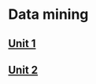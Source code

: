# Data mining
## [Unit 1](https://github.com/israelpablo/MineriaDatos/tree/Unit1/Unit1)
## [Unit 2](https://github.com/israelpablo/MineriaDatos/tree/Unit1/Unit2)
